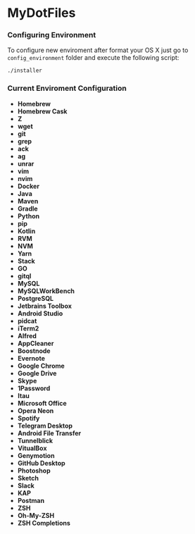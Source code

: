 # MyDotFiles

### Configuring Environment

To configure new enviroment after format your OS X just go to `config_environment` folder and execute the following script:

```Shell
./installer
```

### Current Enviroment Configuration

- **Homebrew**
- **Homebrew Cask**
- **Z**
- **wget**
- **git**
- **grep**
- **ack**
- **ag**
- **unrar**
- **vim**
- **nvim**
- **Docker**
- **Java**
- **Maven**
- **Gradle**
- **Python**
- **pip**
- **Kotlin**
- **RVM**
- **NVM**
- **Yarn**
- **Stack**
- **GO**
- **gitql**
- **MySQL**
- **MySQLWorkBench**
- **PostgreSQL**
- **Jetbrains Toolbox**
- **Android Studio**
- **pidcat**
- **iTerm2**
- **Alfred**
- **AppCleaner**
- **Boostnode**
- **Evernote**
- **Google Chrome**
- **Google Drive**
- **Skype**
- **1Password**
- **Itau**
- **Microsoft Office**
- **Opera Neon**
- **Spotify**
- **Telegram Desktop**
- **Android File Transfer**
- **Tunnelblick**
- **VitualBox**
- **Genymotion**
- **GitHub Desktop**
- **Photoshop**
- **Sketch**
- **Slack**
- **KAP**
- **Postman**
- **ZSH**
- **Oh-My-ZSH**
- **ZSH Completions**
